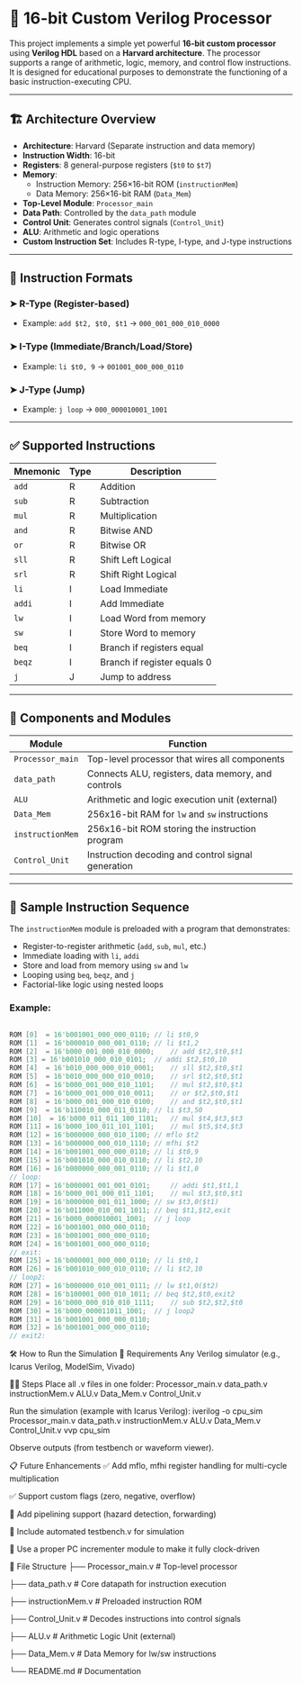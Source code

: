 # 🧠 16-bit Custom Verilog Processor

This project implements a simple yet powerful **16-bit custom processor** using **Verilog HDL** based on a **Harvard architecture**. The processor supports a range of arithmetic, logic, memory, and control flow instructions. It is designed for educational purposes to demonstrate the functioning of a basic instruction-executing CPU.

---

## 🏗️ Architecture Overview

- **Architecture**: Harvard (Separate instruction and data memory)
- **Instruction Width**: 16-bit
- **Registers**: 8 general-purpose registers (`$t0` to `$t7`)
- **Memory**:
  - Instruction Memory: 256×16-bit ROM (`instructionMem`)
  - Data Memory: 256×16-bit RAM (`Data_Mem`)
- **Top-Level Module**: `Processor_main`
- **Data Path**: Controlled by the `data_path` module
- **Control Unit**: Generates control signals (`Control_Unit`)
- **ALU**: Arithmetic and logic operations
- **Custom Instruction Set**: Includes R-type, I-type, and J-type instructions

---

## 🧾 Instruction Formats

### ➤ R-Type (Register-based)
- Example: `add $t2, $t0, $t1` → `000_001_000_010_0000`

### ➤ I-Type (Immediate/Branch/Load/Store)
- Example: `li $t0, 9` → `001001_000_000_0110`

### ➤ J-Type (Jump)
- Example: `j loop` → `000_000010001_1001`

---

## ✅ Supported Instructions

| Mnemonic | Type | Description                   |
|----------|------|-------------------------------|
| `add`    | R    | Addition                      |
| `sub`    | R    | Subtraction                   |
| `mul`    | R    | Multiplication                |
| `and`    | R    | Bitwise AND                   |
| `or`     | R    | Bitwise OR                    |
| `sll`    | R    | Shift Left Logical            |
| `srl`    | R    | Shift Right Logical           |
| `li`     | I    | Load Immediate                |
| `addi`   | I    | Add Immediate                 |
| `lw`     | I    | Load Word from memory         |
| `sw`     | I    | Store Word to memory          |
| `beq`    | I    | Branch if registers equal     |
| `beqz`   | I    | Branch if register equals 0   |
| `j`      | J    | Jump to address               |

---

## 💾 Components and Modules

| Module             | Function                                             |
|--------------------|------------------------------------------------------|
| `Processor_main`   | Top-level processor that wires all components        |
| `data_path`        | Connects ALU, registers, data memory, and controls   |
| `ALU`              | Arithmetic and logic execution unit (external)       |
| `Data_Mem`         | 256x16-bit RAM for `lw` and `sw` instructions        |
| `instructionMem`   | 256x16-bit ROM storing the instruction program       |
| `Control_Unit`     | Instruction decoding and control signal generation   |

---

## 🧪 Sample Instruction Sequence

The `instructionMem` module is preloaded with a program that demonstrates:

- Register-to-register arithmetic (`add`, `sub`, `mul`, etc.)
- Immediate loading with `li`, `addi`
- Store and load from memory using `sw` and `lw`
- Looping using `beq`, `beqz`, and `j`
- Factorial-like logic using nested loops

### Example:

```verilog

ROM [0]  = 16'b001001_000_000_0110;	// li $t0,9		
ROM [1]  = 16'b000010_000_001_0110;	// li $t1,2		
ROM [2]  = 16'b000_001_000_010_0000;	// add $t2,$t0,$t1	
ROM [3] = 16'b001010_000_010_0101;	// addi $t2,$t0,10   	
ROM [4]  = 16'b010_000_000_010_0001;	// sll $t2,$t0,$t1	
ROM [5]  = 16'b010_000_000_010_0010;	// srl $t2,$t0,$t1	
ROM [6]  = 16'b000_001_000_010_1101;	// mul $t2,$t0,$t1	
ROM [7]  = 16'b000_001_000_010_0011;	// or $t2,$t0,$t1	
ROM [8]  = 16'b000_001_000_010_0100;	// and $t2,$t0,$t1	
ROM [9]  = 16'b110010_000_011_0110;	// li $t3,50		
ROM [10]  = 16'b000_011_011_100_1101;	// mul $t4,$t3,$t3	
ROM [11] = 16'b000_100_011_101_1101;	// mul $t5,$t4,$t3	
ROM [12] = 16'b000000_000_010_1100;	// mflo $t2		
ROM [13] = 16'b000000_000_010_1110;	// mfhi $t2		
ROM [14] = 16'b001001_000_000_0110;	// li $t0,9
ROM [15] = 16'b001010_000_010_0110;	// li $t2,10
ROM [16] = 16'b000000_000_001_0110;	// li $t1,0
// loop:
ROM [17] = 16'b000001_001_001_0101; 	// addi $t1,$t1,1
ROM [18] = 16'b000_001_000_011_1101;	// mul $t3,$t0,$t1
ROM [19] = 16'b000000_001_011_1000;	// sw $t3,0($t1)
ROM [20] = 16'b011000_010_001_1011;	// beq $t1,$t2,exit
ROM [21] = 16'b000_000010001_1001;	// j loop
ROM [22] = 16'b001001_000_000_0110;
ROM [23] = 16'b001001_000_000_0110;
ROM [24] = 16'b001001_000_000_0110;
// exit:
ROM [25] = 16'b000001_000_000_0110;	// li $t0,1
ROM [26] = 16'b001010_000_010_0110;	// li $t2,10
// loop2:
ROM [27] = 16'b000000_010_001_0111;	// lw $t1,0($t2)
ROM [28] = 16'b100001_000_010_1011;	// beq $t2,$t0,exit2
ROM [29] = 16'b000_000_010_010_1111;	// sub $t2,$t2,$t0
ROM [30] = 16'b000_000011011_1001;	// j loop2
ROM [31] = 16'b001001_000_000_0110;		
ROM [32] = 16'b001001_000_000_0110;	
// exit2:

```
🛠️ How to Run the Simulation
🔧 Requirements
Any Verilog simulator (e.g., Icarus Verilog, ModelSim, Vivado)

🏃‍♂️ Steps
Place all .v files in one folder:
Processor_main.v
data_path.v
instructionMem.v
ALU.v
Data_Mem.v
Control_Unit.v

Run the simulation (example with Icarus Verilog):
iverilog -o cpu_sim Processor_main.v data_path.v instructionMem.v ALU.v Data_Mem.v Control_Unit.v
vvp cpu_sim

Observe outputs (from testbench or waveform viewer).

📋 Future Enhancements
✅ Add mflo, mfhi register handling for multi-cycle multiplication

✅ Support custom flags (zero, negative, overflow)

🚧 Add pipelining support (hazard detection, forwarding)

🚧 Include automated testbench.v for simulation

🚧 Use a proper PC incrementer module to make it fully clock-driven

📂 File Structure
├── Processor_main.v       # Top-level processor

├── data_path.v            # Core datapath for instruction execution

├── instructionMem.v       # Preloaded instruction ROM

├── Control_Unit.v         # Decodes instructions into control signals

├── ALU.v                  # Arithmetic Logic Unit (external)

├── Data_Mem.v             # Data Memory for lw/sw instructions

└── README.md              # Documentation

